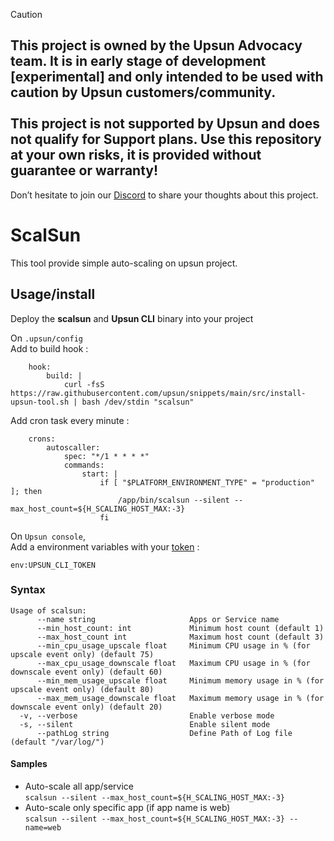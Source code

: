 > [!CAUTION]
> ## This project is owned by the Upsun Advocacy team. It is in early stage of development [experimental] and only intended to be used with caution by Upsun customers/community.   <br /><br />This project is not supported by Upsun and does not qualify for Support plans. Use this repository at your own risks, it is provided without guarantee or warranty!
> Don’t hesitate to join our [Discord](https://discord.com/invite/platformsh) to share your thoughts about this project.


ScalSun
=========

This tool provide simple auto-scaling on upsun project. 

## Usage/install

Deploy the **scalsun** and **Upsun CLI** binary into your project

On `.upsun/config`  
Add to build hook :
```
    hook:
        build: |
            curl -fsS https://raw.githubusercontent.com/upsun/snippets/main/src/install-upsun-tool.sh | bash /dev/stdin "scalsun"

```

Add cron task every minute :
```
    crons:
        autoscaller:
            spec: "*/1 * * * *"
            commands:
                start: |
                    if [ "$PLATFORM_ENVIRONMENT_TYPE" = "production" ]; then
                        /app/bin/scalsun --silent --max_host_count=${H_SCALING_HOST_MAX:-3}
                    fi
```

On `Upsun console`,  
Add a environment variables with your [token](https://docs.upsun.com/administration/cli/api-tokens.html#2-create-an-api-token) :
```
env:UPSUN_CLI_TOKEN
```

### Syntax

```
Usage of scalsun:
      --name string                     Apps or Service name
      --min_host_count: int             Minimum host count (default 1)
      --max_host_count int              Maximum host count (default 3)
      --min_cpu_usage_upscale float     Minimum CPU usage in % (for upscale event only) (default 75)
      --max_cpu_usage_downscale float   Maximum CPU usage in % (for downscale event only) (default 60)
      --min_mem_usage_upscale float     Minimum memory usage in % (for upscale event only) (default 80)
      --max_mem_usage_downscale float   Maximum memory usage in % (for downscale event only) (default 20)
  -v, --verbose                         Enable verbose mode
  -s, --silent                          Enable silent mode
      --pathLog string                  Define Path of Log file (default "/var/log/")
```

#### Samples
- Auto-scale all app/service  
`scalsun --silent --max_host_count=${H_SCALING_HOST_MAX:-3}`
- Auto-scale only specific app (if app name is web)  
`scalsun --silent --max_host_count=${H_SCALING_HOST_MAX:-3} --name=web`
